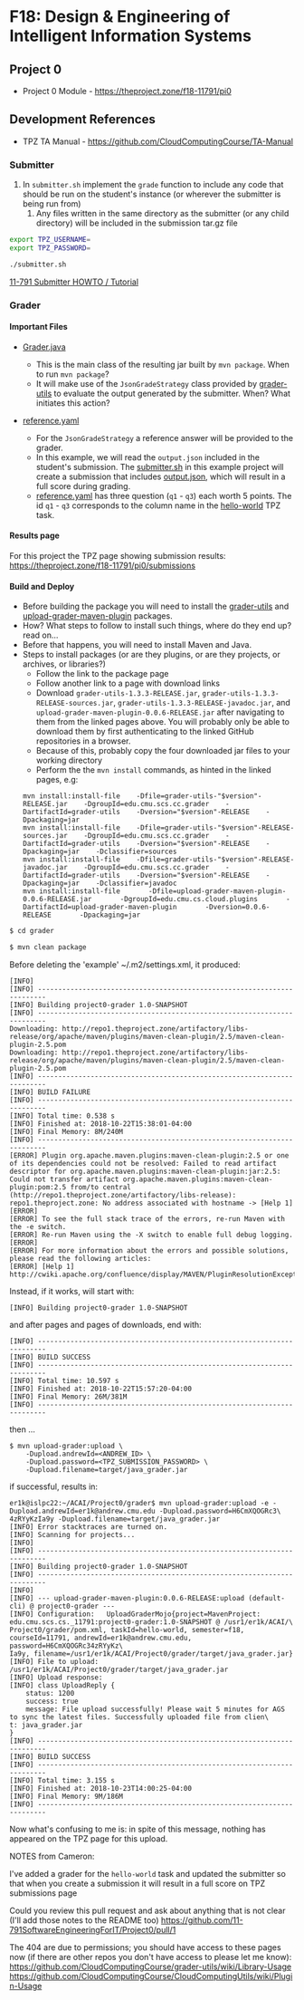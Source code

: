# F18: Design & Engineering of Intelligent Information Systems

## Project 0

* Project 0 Module - https://theproject.zone/f18-11791/pi0

## Development References

* TPZ TA Manual - https://github.com/CloudComputingCourse/TA-Manual

### Submitter

1. In `submitter.sh` implement the `grade` function to include any code that should be run on the student's instance (or wherever the submitter is being run from)
   1. Any files written in the same directory as the submitter (or any child directory) will be included in the submission tar.gz file 

```bash
export TPZ_USERNAME=
export TPZ_PASSWORD=

./submitter.sh
```

[11-791 Submitter HOWTO / Tutorial](https://github.com/riebling/acai/blob/master/submitter.HOWTO.md)

### Grader

#### Important Files
* [Grader.java](grader/src/main/java/edu/cmu/scs/cs/_11791/Grader.java)
  * This is the main class of the resulting jar built by `mvn package`. When to run `mvn package`?
  * It will make use of the `JsonGradeStrategy` class provided by [grader-utils](https://github.com/CloudComputingCourse/grader-utils/wiki/Library-Usage) to evaluate the output generated by the submitter. When? What initiates this action?

* [reference.yaml](grader/src/main/resources/reference.yaml)
  * For the `JsonGradeStrategy` a reference answer will be provided to the grader.
  * In this example, we will read the `output.json` included in the student's submission. The [submitter.sh](submitter/submitter.sh) in this example project will create a submission that includes [output.json](submitter/output.json), which will result in a full score during grading.
  * [reference.yaml](grader/src/main/resources/reference.yaml) has three question (`q1` - `q3`) each worth 5 points. The id `q1` - `q3` corresponds to the column name in the [hello-world](https://theproject.zone/f18-11791/pi0/tasks/hello-world) TPZ task.

#### Results page
For this project the TPZ page showing submission results:
  https://theproject.zone/f18-11791/pi0/submissions
  
#### Build and Deploy
* Before building the package you will need to install the [grader-utils](https://github.com/CloudComputingCourse/grader-utils/wiki/Library-Usage) and [upload-grader-maven-plugin](https://github.com/CloudComputingCourse/CloudComputingUtils/wiki/Plugin-Usage) packages.
* How? What steps to follow to install such things, where do they end up? read on...
* Before that happens, you will need to install Maven and Java.
* Steps to install packages (or are they plugins, or are they projects, or archives, or libraries?)
  - Follow the link to the package page
  - Follow another link to a page with download links
  - Download `grader-utils-1.3.3-RELEASE.jar`, `grader-utils-1.3.3-RELEASE-sources.jar`, `grader-utils-1.3.3-RELEASE-javadoc.jar`, and `upload-grader-maven-plugin-0.0.6-RELEASE.jar` after navigating to them from the linked pages above. You will probably only be able to download them by first authenticating to the linked GitHub repositories in a browser.
  - Because of this, probably copy the four downloaded jar files to your working directory
  - Perform the the `mvn install` commands, as hinted in the linked pages, e.g:
  ```
  mvn install:install-file    -Dfile=grader-utils-"$version"-RELEASE.jar    -DgroupId=edu.cmu.scs.cc.grader    -DartifactId=grader-utils    -Dversion="$version"-RELEASE    -Dpackaging=jar
  mvn install:install-file    -Dfile=grader-utils-"$version"-RELEASE-sources.jar    -DgroupId=edu.cmu.scs.cc.grader    -DartifactId=grader-utils    -Dversion="$version"-RELEASE    -Dpackaging=jar    -Dclassifier=sources
  mvn install:install-file    -Dfile=grader-utils-"$version"-RELEASE-javadoc.jar    -DgroupId=edu.cmu.scs.cc.grader    -DartifactId=grader-utils    -Dversion="$version"-RELEASE    -Dpackaging=jar    -Dclassifier=javadoc
  mvn install:install-file       -Dfile=upload-grader-maven-plugin-0.0.6-RELEASE.jar       -DgroupId=edu.cmu.cs.cloud.plugins       -DartifactId=upload-grader-maven-plugin       -Dversion=0.0.6-RELEASE       -Dpackaging=jar
  ```

```bash
$ cd grader

$ mvn clean package
```
Before deleting the 'example' ~/.m2/settings.xml, it produced:
```[INFO] Scanning for projects...
[INFO]
[INFO] ------------------------------------------------------------------------
[INFO] Building project0-grader 1.0-SNAPSHOT
[INFO] ------------------------------------------------------------------------
Downloading: http://repo1.theproject.zone/artifactory/libs-release/org/apache/maven/plugins/maven-clean-plugin/2.5/maven-clean-plugin-2.5.pom
Downloading: http://repo1.theproject.zone/artifactory/libs-release/org/apache/maven/plugins/maven-clean-plugin/2.5/maven-clean-plugin-2.5.pom
[INFO] ------------------------------------------------------------------------
[INFO] BUILD FAILURE
[INFO] ------------------------------------------------------------------------
[INFO] Total time: 0.538 s
[INFO] Finished at: 2018-10-22T15:38:01-04:00
[INFO] Final Memory: 8M/240M
[INFO] ------------------------------------------------------------------------
[ERROR] Plugin org.apache.maven.plugins:maven-clean-plugin:2.5 or one of its dependencies could not be resolved: Failed to read artifact descriptor for org.apache.maven.plugins:maven-clean-plugin:jar:2.5: Could not transfer artifact org.apache.maven.plugins:maven-clean-plugin:pom:2.5 from/to central (http://repo1.theproject.zone/artifactory/libs-release): repo1.theproject.zone: No address associated with hostname -> [Help 1]
[ERROR]
[ERROR] To see the full stack trace of the errors, re-run Maven with the -e switch.
[ERROR] Re-run Maven using the -X switch to enable full debug logging.
[ERROR]
[ERROR] For more information about the errors and possible solutions, please read the following articles:
[ERROR] [Help 1] http://cwiki.apache.org/confluence/display/MAVEN/PluginResolutionException
```
Instead, if it works, will start with:
```
[INFO] Building project0-grader 1.0-SNAPSHOT
```
and after pages and pages of downloads, end with:
```
[INFO] ------------------------------------------------------------------------
[INFO] BUILD SUCCESS
[INFO] ------------------------------------------------------------------------
[INFO] Total time: 10.597 s
[INFO] Finished at: 2018-10-22T15:57:20-04:00
[INFO] Final Memory: 26M/381M
[INFO] ------------------------------------------------------------------------
```
then ...
```
$ mvn upload-grader:upload \
    -Dupload.andrewId=<ANDREW_ID> \
    -Dupload.password=<TPZ_SUBMISSION_PASSWORD> \
    -Dupload.filename=target/java_grader.jar
```
if successful, results in:
```
er1k@islpc22:~/ACAI/Project0/grader$ mvn upload-grader:upload -e -Dupload.andrewId=er1k@andrew.cmu.edu -Dupload.password=H6CmXQOGRc3\
4zRYyKzIa9y -Dupload.filename=target/java_grader.jar
[INFO] Error stacktraces are turned on.
[INFO] Scanning for projects...
[INFO]
[INFO] ------------------------------------------------------------------------
[INFO] Building project0-grader 1.0-SNAPSHOT
[INFO] ------------------------------------------------------------------------
[INFO]
[INFO] --- upload-grader-maven-plugin:0.0.6-RELEASE:upload (default-cli) @ project0-grader ---
[INFO] Configuration:   UploadGraderMojo{project=MavenProject: edu.cmu.scs.cs._11791:project0-grader:1.0-SNAPSHOT @ /usr1/er1k/ACAI/\
Project0/grader/pom.xml, taskId=hello-world, semester=f18, courseId=11791, andrewId=er1k@andrew.cmu.edu, password=H6CmXQOGRc34zRYyKz\
Ia9y, filename=/usr1/er1k/ACAI/Project0/grader/target/java_grader.jar}
[INFO] File to upload:  /usr1/er1k/ACAI/Project0/grader/target/java_grader.jar
[INFO] Upload response:
[INFO] class UploadReply {
    status: 1200
    success: true
    message: File upload successfully! Please wait 5 minutes for AGS to sync the latest files. Successfully uploaded file from clien\
t: java_grader.jar
}
[INFO] ------------------------------------------------------------------------
[INFO] BUILD SUCCESS
[INFO] ------------------------------------------------------------------------
[INFO] Total time: 3.155 s
[INFO] Finished at: 2018-10-23T14:00:25-04:00
[INFO] Final Memory: 9M/186M
[INFO] ------------------------------------------------------------------------
```
Now what's confusing to me is: in spite of this message, nothing has appeared on the TPZ page for this upload.

NOTES from Cameron:

I've added a grader for the `hello-world` task and updated the submitter so that when you create a submission it will result in a full score on TPZ submissions page

Could you review this pull request and ask about anything that is not clear (I'll add those notes to the README too) https://github.com/11-791SoftwareEngineeringForIT/Project0/pull/1

The 404 are due to permissions; you should have access to these pages now (if there are other repos you don't have access to please let me know):
https://github.com/CloudComputingCourse/grader-utils/wiki/Library-Usage
https://github.com/CloudComputingCourse/CloudComputingUtils/wiki/Plugin-Usage


